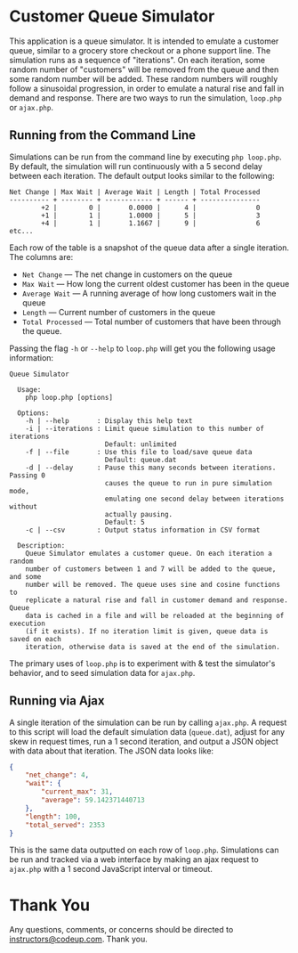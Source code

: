 # Customer Queue Simulator

This application is a queue simulator. It is intended to emulate a customer queue, similar to a grocery store checkout or a phone support line. The simulation runs as a sequence of "iterations". On each iteration, some random number of "customers" will be removed from the queue and then some random number will be added. These random numbers will roughly follow a sinusoidal progression, in order to emulate a natural rise and fall in demand and response. There are two ways to run the simulation, `loop.php` or `ajax.php`.

## Running from the Command Line

Simulations can be run from the command line by executing `php loop.php`. By default, the simulation will run continuously with a 5 second delay between each iteration. The default output looks similar to the following:

    Net Change | Max Wait | Average Wait | Length | Total Processed
    ---------- + -------- + ------------ + ------ + ---------------
            +2 |        0 |       0.0000 |      4 |               0
            +1 |        1 |       1.0000 |      5 |               3
            +4 |        1 |       1.1667 |      9 |               6
    etc...

Each row of the table is a snapshot of the queue data after a single iteration. The columns are:

- `Net Change` &mdash; The net change in customers on the queue
- `Max Wait` &mdash; How long the current oldest customer has been in the queue
- `Average Wait` &mdash; A running average of how long customers wait in the queue
- `Length` &mdash; Current number of customers in the queue
- `Total Processed` &mdash; Total number of customers that have been through the queue.

Passing the flag `-h` or `--help` to `loop.php` will get you the following usage information:

    Queue Simulator

      Usage:
        php loop.php [options]

      Options:
        -h | --help       : Display this help text
        -i | --iterations : Limit queue simulation to this number of iterations
                            Default: unlimited
        -f | --file       : Use this file to load/save queue data
                            Default: queue.dat
        -d | --delay      : Pause this many seconds between iterations. Passing 0
                            causes the queue to run in pure simulation mode,
                            emulating one second delay between iterations without
                            actually pausing.
                            Default: 5
        -c | --csv        : Output status information in CSV format

      Description:
        Queue Simulator emulates a customer queue. On each iteration a random
        number of customers between 1 and 7 will be added to the queue, and some
        number will be removed. The queue uses sine and cosine functions to
        replicate a natural rise and fall in customer demand and response. Queue
        data is cached in a file and will be reloaded at the beginning of execution
        (if it exists). If no iteration limit is given, queue data is saved on each
        iteration, otherwise data is saved at the end of the simulation.

The primary uses of `loop.php` is to experiment with & test the simulator's behavior, and to seed simulation data for `ajax.php`.

## Running via Ajax

A single iteration of the simulation can be run by calling `ajax.php`. A request to this script will load the default simulation data (`queue.dat`), adjust for any skew in request times, run a 1 second iteration, and output a JSON object with data about that iteration. The JSON data looks like:

```json
{
    "net_change": 4,
    "wait": {
        "current_max": 31,
        "average": 59.142371440713
    },
    "length": 100,
    "total_served": 2353
}
```

This is the same data outputted on each row of `loop.php`. Simulations can be run and tracked via a web interface by making an ajax request to `ajax.php` with a 1 second JavaScript interval or timeout.

# Thank You

Any questions, comments, or concerns should be directed to instructors@codeup.com. Thank you.
